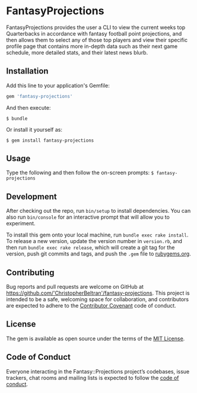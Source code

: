 # FantasyProjections

FantasyProjections provides the user a CLI to view the current weeks top Quarterbacks in accordance with fantasy football point projections, and then allows them to select any of those top players and view their specific profile page that contains more in-depth data such as their next game schedule, more detailed stats, and their latest news blurb.

## Installation

Add this line to your application's Gemfile:

```ruby
gem 'fantasy-projections'
```

And then execute:

    $ bundle

Or install it yourself as:

    $ gem install fantasy-projections

## Usage

Type the following and then follow the on-screen prompts:
```$ fantasy-projections```

## Development

After checking out the repo, run `bin/setup` to install dependencies. You can also run `bin/console` for an interactive prompt that will allow you to experiment.

To install this gem onto your local machine, run `bundle exec rake install`. To release a new version, update the version number in `version.rb`, and then run `bundle exec rake release`, which will create a git tag for the version, push git commits and tags, and push the `.gem` file to [rubygems.org](https://rubygems.org).

## Contributing

Bug reports and pull requests are welcome on GitHub at https://github.com/'ChristopherBeltran'/fantasy-projections. This project is intended to be a safe, welcoming space for collaboration, and contributors are expected to adhere to the [Contributor Covenant](http://contributor-covenant.org) code of conduct.

## License

The gem is available as open source under the terms of the [MIT License](https://opensource.org/licenses/MIT).

## Code of Conduct

Everyone interacting in the Fantasy::Projections project’s codebases, issue trackers, chat rooms and mailing lists is expected to follow the [code of conduct](https://github.com/'ChristopherBeltran'/fantasy-projections/blob/master/CODE_OF_CONDUCT.md).
